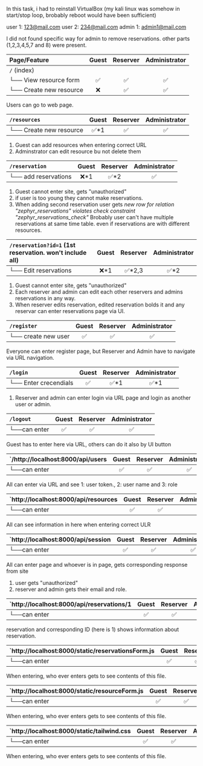 In this task, i had to reinstall VirtualBox (my kali linux was somehow in start/stop loop, brobably reboot would have been sufficient)

user 1: 123@mail.com 
user 2: 234@mail.com
admin 1: admin1@mail.com

I did not found specific way for admin to remove reservations. other parts (1,2,3,4,5,7 and 8) were present.

| Page/Feature            | Guest | Reserver | Administrator |
| :---------------------- | :---: | :------: | :-----------: |
| `/` (index)             |       |          |               |
| └── View resource form  |   ✅   |    ✅     |       ✅       |
| └── Create new resource |   ❌   |    ✅     |       ✅       |
Users can go to web page.


| `/resources`            | Guest | Reserver | Administrator |
| :---------------------- | :---: | :------: | :-----------: |
| └── Create new resource |  ✅*1  |    ✅     |       ✅       |
1. Guest can add resources when entering  correct URL
2. Adminstrator can edit resource bu not delete them

| `/reservation`       | Guest | Reserver | Administrator |
| :------------------- | :---: | :------: | :-----------: |
| └── add reservations |  ❌*1  |   ✅*2    |       ✅       |
1. Guest cannot enter site, gets "unauthorized"
2. if user is too young they cannot make reservations.
3. When adding second reservation user gets *new row for relation "zephyr_reservations" violates check constraint "zephyr_reservations_check"* Brobably user can't have multiple reservations at same time table. even if reservations are with different resources.

| `/reservation?id=1` (1st reservation. won't include all) | Guest | Reserver | Administrator |
| :------------------------------------------------------- | :---: | :------: | :-----------: |
| └── Edit reservations                                    |  ❌*1  |  ✅*2,3   |      ✅*2      |
1. Guest cannot enter site, gets "unauthorized"
2. Each reserver and admin can edit each other reservers and admins reservations in any way.
3. When reserver edits reservation, edited reservation bolds it and any reservar can enter reservations page via UI.


| `/register`         | Guest | Reserver | Administrator |
| :------------------ | :---: | :------: | :-----------: |
| └── create new user |   ✅   |    ✅     |       ✅       |
Everyone can enter register page, but Reserver and Admin have to navigate via URL navigation.

| `/login`              | Guest | Reserver | Administrator |
| :-------------------- | :---: | :------: | :-----------: |
| └── Enter crecendials |   ✅   |   ✅*1    |      ✅*1      |
1. Reserver and admin can enter login via URL page and login as another user or admin.

| `/logout`    | Guest | Reserver | Administrator |
| :----------- | :---: | :------: | :-----------: |
| └──can enter |   ✅   |    ✅     |       ✅       |
Guest has to enter here via URL, others can do it also by UI button

| `/http://localhost:8000/api/users | Guest | Reserver | Administrator |
| :-------------------------------- | :---: | :------: | :-----------: |
| └──can enter                      |   ✅   |    ✅     |       ✅       |
All can enter via URL and see 1: user token., 2: user name and 3: role

| `http://localhost:8000/api/resources | Guest | Reserver | Administrator |
| :----------------------------------- | :---: | :------: | :-----------: |
| └──can enter                         |   ✅   |    ✅     |       ✅       |
All can see information in here when entering correct ULR

| `http://localhost:8000/api/session | Guest | Reserver | Administrator |
| :--------------------------------- | :---: | :------: | :-----------: |
| └──can enter                       |   ✅   |    ✅     |       ✅       |
All can enter page and whoever is in page, gets corresponding response from site
1. user gets "unauthorized"
2. reserver and admin gets their email and role.

| `http://localhost:8000/api/reservations/1 | Guest | Reserver | Administrator |
| :---------------------------------------- | :---: | :------: | :-----------: |
| └──can enter                              |   ✅   |    ✅     |       ✅       |
reservation and corresponding ID (here is 1) shows information about reservation.

| `http://localhost:8000/static/reservationsForm.js | Guest | Reserver | Administrator |
| :------------------------------------------------ | :---: | :------: | :-----------: |
| └──can enter                                      |   ✅   |    ✅     |       ✅       |
When entering, who ever enters gets to see contents of this file. 

| `http://localhost:8000/static/resourceForm.js | Guest | Reserver | Administrator |
| :-------------------------------------------- | :---: | :------: | :-----------: |
| └──can enter                                  |   ✅   |    ✅     |       ✅       |
When entering, who ever enters gets to see contents of this file. 

| `http://localhost:8000/static/tailwind.css | Guest | Reserver | Administrator |
| :----------------------------------------- | :---: | :------: | :-----------: |
| └──can enter                               |   ✅   |    ✅     |       ✅       |
When entering, who ever enters gets to see contents of this file. 